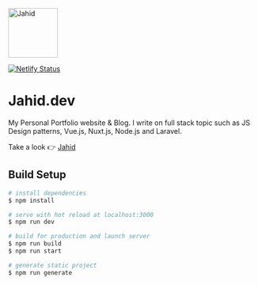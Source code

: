 <img src="https://i.ibb.co/t28x5VC/icon.png" alt="Jahid" border="0" width="100">

[![Netlify Status](https://api.netlify.com/api/v1/badges/ea86860a-7049-4902-b559-36b68169e2c8/deploy-status)](https://www.netlify.com/)

# Jahid.dev
My Personal Portfolio website & Blog. I write on full stack topic such as JS Design patterns, Vue.js, Nuxt.js, Node.js and Laravel.

Take a look 👉 [Jahid](https://jahid.dev)

## Build Setup

```bash
# install dependencies
$ npm install

# serve with hot reload at localhost:3000
$ npm run dev

# build for production and launch server
$ npm run build
$ npm run start

# generate static project
$ npm run generate
```
